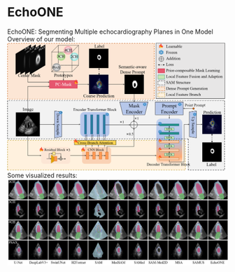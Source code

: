 # EchoONE
EchoONE: Segmenting Multiple echocardiography Planes in One Model  
Overview of our model: 
![image](https://github.com/a2502503/EchoONE/blob/main/images/over%20view.png)  
Some visualized results:  
![image](https://github.com/a2502503/EchoONE/blob/main/images/result1.png)
